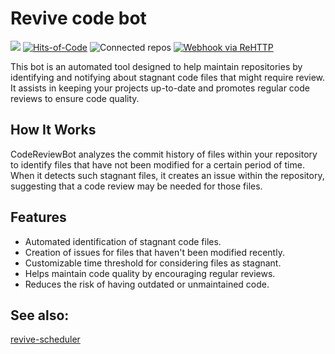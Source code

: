 # Revive code bot

![](https://tokei.rs/b1/github/blablatdinov/revive-code-bot)
[![Hits-of-Code](https://hitsofcode.com/github/blablatdinov/revive-code-bot)](https://hitsofcode.com/github/blablatdinov/tg-quranbot/view)
![Connected repos](https://img.shields.io/endpoint?style=flat&url=https://revive-code-bot.ilaletdinov.ru/connected-repos/)
[![Webhook via ReHTTP](https://www.rehttp.net/b?u=https%3A%2F%2Frevive-code-bot.ilaletdinov.ru%2Fhook%2Fgithub)](https://www.rehttp.net/i?u=https%3A%2F%2Frevive-code-bot.ilaletdinov.ru%2Fhook%2Fgithub)

This bot is an automated tool designed to help maintain repositories by identifying and notifying about stagnant code files
that might require review. It assists in keeping your projects up-to-date and promotes regular code reviews to ensure code quality.

## How It Works

CodeReviewBot analyzes the commit history of files within your repository to identify files that have not been modified
for a certain period of time. When it detects such stagnant files, it creates an issue within the repository, suggesting that a
code review may be needed for those files.

## Features

- Automated identification of stagnant code files.
- Creation of issues for files that haven't been modified recently.
- Customizable time threshold for considering files as stagnant.
- Helps maintain code quality by encouraging regular reviews.
- Reduces the risk of having outdated or unmaintained code.

## See also:

[revive-scheduler](https://github.com/blablatdinov/revive-scheduler)
